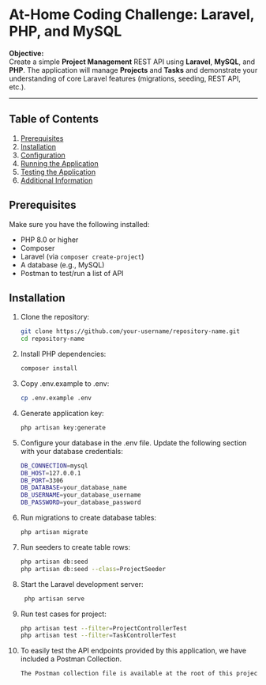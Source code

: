 # At-Home Coding Challenge: Laravel, PHP, and MySQL

**Objective:**  
Create a simple **Project Management** REST API using **Laravel**, **MySQL**, and **PHP**. The application will manage **Projects** and **Tasks** and demonstrate your understanding of core Laravel features (migrations, seeding, REST API, etc.).

---

## Table of Contents

1. [Prerequisites](#prerequisites)
2. [Installation](#installation)
3. [Configuration](#configuration)
4. [Running the Application](#running-the-application)
5. [Testing the Application](#testing-the-application)
6. [Additional Information](#additional-information)

## Prerequisites

Make sure you have the following installed:

- PHP 8.0 or higher
- Composer
- Laravel (via `composer create-project`)
- A database (e.g., MySQL)
- Postman to test/run a list of API

## Installation

1. Clone the repository:
   ```bash
   git clone https://github.com/your-username/repository-name.git
   cd repository-name

2. Install PHP dependencies:
    ```bash
    composer install
   
3. Copy .env.example to .env:
    ```bash
    cp .env.example .env
   
4. Generate application key:
    ```bash
   php artisan key:generate
   
5. Configure your database in the .env file. Update the following section with your database credentials:
     ```bash
     DB_CONNECTION=mysql
     DB_HOST=127.0.0.1
     DB_PORT=3306
     DB_DATABASE=your_database_name
     DB_USERNAME=your_database_username
     DB_PASSWORD=your_database_password
  
6. Run migrations to create database tables:
    ```bash
    php artisan migrate
    
7. Run seeders to create table rows:
    ```bash
    php artisan db:seed
    php artisan db:seed --class=ProjectSeeder
    
8. Start the Laravel development server:
   ```bash
    php artisan serve
   
9. Run test cases for project:
    ```bash
    php artisan test --filter=ProjectControllerTest
    php artisan test --filter=TaskControllerTest

10. To easily test the API endpoints provided by this application, we have included a Postman Collection.
    ```bash
    The Postman collection file is available at the root of this project structure as **Project Management Rest API.postman_collection.json**. Download this file and import to postman.
